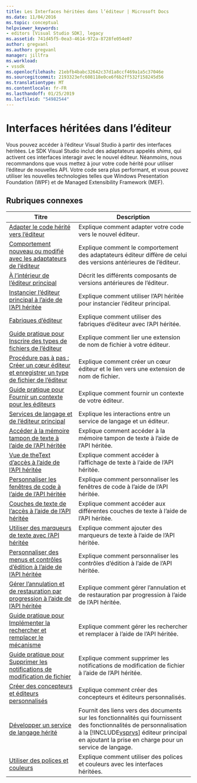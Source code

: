 ```yaml
---
title: Les Interfaces héritées dans l’éditeur | Microsoft Docs
ms.date: 11/04/2016
ms.topic: conceptual
helpviewer_keywords:
- editors [Visual Studio SDK], legacy
ms.assetid: 741d45f5-0ea3-4614-972a-8728fe054e07
author: gregvanl
ms.author: gregvanl
manager: jillfra
ms.workload:
- vssdk
ms.openlocfilehash: 21ebfb4babc32642c37d1a8ccf469a1a5c37046e
ms.sourcegitcommit: 2193323efc608118e0ce6f6b2ff532f158245d56
ms.translationtype: MT
ms.contentlocale: fr-FR
ms.lasthandoff: 01/25/2019
ms.locfileid: "54982544"
---
```

# <a name="legacy-interfaces-in-the-editor"></a>Interfaces héritées dans l’éditeur
Vous pouvez accéder à l’éditeur Visual Studio à partir des interfaces héritées. Le SDK Visual Studio inclut des adaptateurs appelés *shims*, qui activent ces interfaces interagir avec le nouvel éditeur. Néanmoins, nous recommandons que vous mettez à jour votre code hérité pour utiliser l’éditeur de nouvelles API. Votre code sera plus performant, et vous pouvez utiliser les nouvelles technologies telles que Windows Presentation Foundation (WPF) et de Managed Extensibility Framework (MEF).  

## <a name="related-topics"></a>Rubriques connexes  

| Titre | Description |
| - | - |
| [Adapter le code hérité vers l’éditeur](../extensibility/adapting-legacy-code-to-the-editor.md) | Explique comment adapter votre code vers le nouvel éditeur. |
| [Comportement nouveau ou modifié avec les adaptateurs de l’éditeur](../extensibility/new-or-changed-behavior-with-editor-adapters.md) | Explique comment le comportement des adaptateurs éditeur diffère de celui des versions antérieures de l’éditeur. |
| [À l’intérieur de l’éditeur principal](../extensibility/inside-the-core-editor.md) | Décrit les différents composants de versions antérieures de l’éditeur. |
| [Instancier l’éditeur principal à l’aide de l’API héritée](../extensibility/instantiating-the-core-editor-by-using-the-legacy-api.md) | Explique comment utiliser l’API héritée pour instancier l’éditeur principal. |
| [Fabriques d’éditeur](../extensibility/editor-factories.md) | Explique comment utiliser des fabriques d’éditeur avec l’API héritée. |
| [Guide pratique pour Inscrire des types de fichiers de l’éditeur](../extensibility/how-to-register-editor-file-types.md) | Explique comment lier une extension de nom de fichier à votre éditeur. |
| [Procédure pas à pas : Créer un cœur éditeur et enregistrer un type de fichier de l’éditeur](../extensibility/walkthrough-creating-a-core-editor-and-registering-an-editor-file-type.md) | Explique comment créer un cœur éditeur et le lien vers une extension de nom de fichier. |
| [Guide pratique pour Fournir un contexte pour les éditeurs](../extensibility/how-to-provide-context-for-editors.md) | Explique comment fournir un contexte de votre éditeur. |
| [Services de langage et de l’éditeur principal](../extensibility/language-services-and-the-core-editor.md) | Explique les interactions entre un service de langage et un éditeur. |
| [Accéder à la mémoire tampon de texte à l’aide de l’API héritée](../extensibility/accessing-the-text-buffer-by-using-the-legacy-api.md) | Explique comment accéder à la mémoire tampon de texte à l’aide de l’API héritée. |
| [Vue de theText d’accès à l’aide de l’API héritée](../extensibility/accessing-thetext-view-by-using-the-legacy-api.md) | Explique comment accéder à l’affichage de texte à l’aide de l’API héritée. |
| [Personnaliser les fenêtres de code à l’aide de l’API héritée](../extensibility/customizing-code-windows-by-using-the-legacy-api.md) | Explique comment personnaliser les fenêtres de code à l’aide de l’API héritée. |
| [Couches de texte de l’accès à l’aide de l’API héritée](../extensibility/accessing-text-layers-by-using-the-legacy-api.md) | Explique comment accéder aux différentes couches de texte à l’aide de l’API héritée. |
| [Utiliser des marqueurs de texte avec l’API héritée](../extensibility/using-text-markers-with-the-legacy-api.md) | Explique comment ajouter des marqueurs de texte à l’aide de l’API héritée. |
| [Personnaliser des menus et contrôles d’édition à l’aide de l’API héritée](../extensibility/customizing-editor-controls-and-menus-by-using-the-legacy-api.md) | Explique comment personnaliser les contrôles d’édition à l’aide de l’API héritée. |
| [Gérer l’annulation et de restauration par progression à l’aide de l’API héritée](../extensibility/managing-undo-and-redo-by-using-the-legacy-api.md) | Explique comment gérer l’annulation et de restauration par progression à l’aide de l’API héritée. |
| [Guide pratique pour Implémenter la rechercher et remplacer le mécanisme](../extensibility/how-to-implement-the-find-and-replace-mechanism.md) | Explique comment gérer les rechercher et remplacer à l’aide de l’API héritée. |
| [Guide pratique pour Supprimer les notifications de modification de fichier](../extensibility/how-to-suppress-file-change-notifications.md) | Explique comment supprimer les notifications de modification de fichier à l’aide de l’API héritée. |
| [Créer des concepteurs et éditeurs personnalisés](../extensibility/creating-custom-editors-and-designers.md) | Explique comment créer des concepteurs et éditeurs personnalisés. |
| [Développer un service de langage hérité](../extensibility/internals/developing-a-legacy-language-service.md) | Fournit des liens vers des documents sur les fonctionnalités qui fournissent des fonctionnalités de personnalisation à la [!INCLUDE[vsprvs](../code-quality/includes/vsprvs_md.md)] éditeur principal en ajoutant la prise en charge pour un service de langage. |
| [Utiliser des polices et couleurs](../extensibility/using-fonts-and-colors.md) | Explique comment utiliser des polices et couleurs avec les interfaces héritées. |
